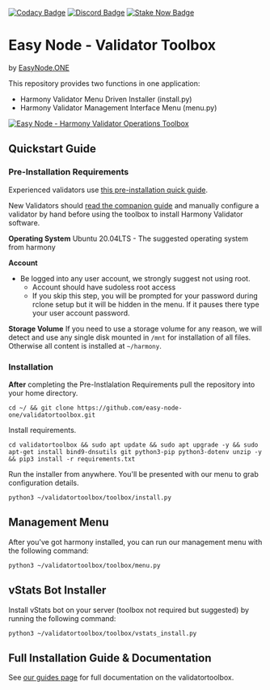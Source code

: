 [![Codacy Badge](https://app.codacy.com/project/badge/Grade/215c4479f0304b40a535f7e84ce75f55)](https://www.codacy.com/gh/easy-node-one/validatortoolbox/dashboard?utm_source=github.com&amp;utm_medium=referral&amp;utm_content=easy-node-one/validatortoolbox&amp;utm_campaign=Badge_Grade)
[![Discord Badge](https://img.shields.io/badge/chat-discord-purple?logo=discord)](https://discord.gg/Rcz5T6D9CV)
[![Stake Now Badge](https://img.shields.io/badge/stake-harmony-brightgreen)](https://bit.ly/easynode)

# Easy Node - Validator Toolbox
by [EasyNode.ONE](http://EasyNode.ONE "EasyNode.ONE")

This repository provides two functions in one application:
-   Harmony Validator Menu Driven Installer (install.py)
-   Harmony Validator Management Interface Menu (menu.py)

[![Easy Node - Harmony Validator Operations Toolbox](http://img.youtube.com/vi/mtlgZQc7BjM/0.jpg)](https://www.youtube.com/watch?v=mtlgZQc7BjM "Easy Node - Harmony Validator Operations Toolbox")

## Quickstart Guide
### Pre-Installation Requirements
Experienced validators use [this pre-installation quick guide](https://guides.easynode.one/harmony/toolbox/quick-install "this pre-installation quick guide").

New Validators should [read the companion guide](https://guides.easynode.one/harmony/companion) and manually configure a validator by hand before using the toolbox to install Harmony Validator software.

**Operating System**
Ubuntu 20.04LTS - The suggested operating system from harmony

**Account**
-   Be logged into any user account, we strongly suggest not using root.
	-   Account should have sudoless root access
	-   If you skip this step, you will be prompted for your password during rclone setup but it will be hidden in the menu. If it pauses there type your user account password.

**Storage Volume**
If you need to use a storage volume for any reason, we will detect and use any single disk mounted in `/mnt` for installation of all files. Otherwise all content is installed at `~/harmony`.

### Installation
**After** completing the Pre-Instlalation Requirements pull the repository into your home directory.
```text
cd ~/ && git clone https://github.com/easy-node-one/validatortoolbox.git
```
Install requirements.
```text
cd validatortoolbox && sudo apt update && sudo apt upgrade -y && sudo apt-get install bind9-dnsutils git python3-pip python3-dotenv unzip -y && pip3 install -r requirements.txt
```
Run the installer from anywhere. You'll be presented with our menu to grab configuration details.
```text
python3 ~/validatortoolbox/toolbox/install.py
```

## Management Menu
After you've got harmony installed, you can run our management menu with the following command:
```text
python3 ~/validatortoolbox/toolbox/menu.py
```

## vStats Bot Installer
Install vStats bot on your server (toolbox not required but suggested) by running the following command:
```text
python3 ~/validatortoolbox/toolbox/vstats_install.py
```

## Full Installation Guide & Documentation
See [our guides page](https://guides.easynode.one/harmony) for full documentation on the validatortoolbox.
